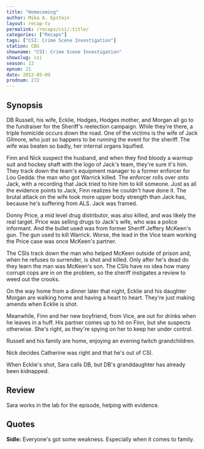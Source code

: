 ```yaml
---
title: "Homecoming"
author: Mika A. Epstein
layout: recap-tv
permalink: /recaps/csi/:title/
categories: ["Recaps"]
tags: ["CSI: Crime Scene Investigation"]
station: CBS
showname: "CSI: Crime Scene Investigation"
showslug: csi
season: 12  
epnum: 21  
date: 2012-05-09
prodnum: 272  
---
```


## Synopsis

DB Russell, his wife, Ecklie, Hodges, Hodges mother, and Morgan all go to the fundraiser for the Sheriff's reelection campaign. While they're there, a triple homicide occurs down the road. One of the victims is the wife of Jack Gilmore, who just so happens to be running the event for the sheriff. The wife was beaten so badly, her internal organs liquified.

Finn and Nick suspect the husband, and when they find bloody a warmup suit and hockey shaft with the logo of Jack's team, they're sure it's him. They track down the team's equipment manager to a former enforcer for Lou Gedda: the man who got Warrick killed. The enforcer rolls over onto Jack, with a recording that Jack tried to hire him to kill someone. Just as all the evidence points to Jack, Finn realizes he couldn't have done it. The brutal attack on the wife took more upper body strength than Jack has, because he's suffering from ALS. Jack was framed.

Donny Price, a mid level drug distributor, was also killed, and was likely the real target. Price was selling drugs to Jack's wife, who was a police informant. And the bullet used was from former Sheriff Jeffery McKeen's gun. The gun used to kill Warrick. Worse, the lead in the Vice team working the Price case was once McKeen's partner.

The CSIs track down the man who helped McKeen outside of prison and, when he refuses to surrender, is shot and killed. Only after he's dead do they learn the man was McKeen's son. The CSIs have no idea how many corrupt cops are in on the problem, so the sheriff instigates a review to weed out the crooks.

On the way home from a dinner later that night, Ecklie and his daughter Morgan are walking home and having a heart to heart. They're just making amends when Ecklie is shot.

Meanwhile, Finn and her new boyfriend, from Vice, are out for drinks when he leaves in a huff. His partner comes up to hit on Finn, but she suspects otherwise. She's right, as they're spying on her to keep her under control.

Russell and his family are home, enjoying an evening twitch grandchildren.

Nick decides Catherine was right and that he's out of CSI.

When Ecklie's shot, Sara calls DB, but DB's granddaughter has already been kidnapped.

## Review

Sara works in the lab for the episode, helping with evidence.

## Quotes

**Sidle:** Everyone's got some weakness. Especially when it comes to family.
